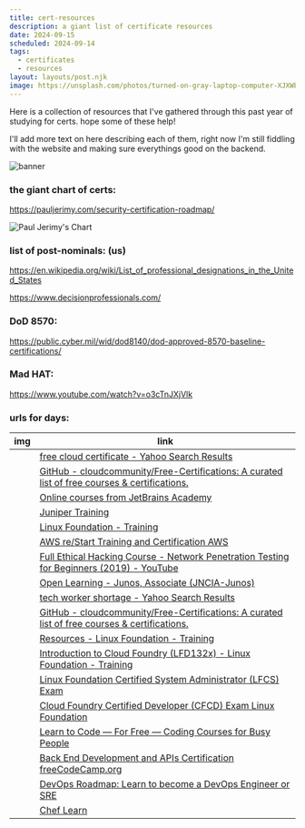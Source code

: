 ```yaml
---
title: cert-resources
description: a giant list of certificate resources
date: 2024-09-15
scheduled: 2024-09-14
tags:
  - certificates
  - resources
layout: layouts/post.njk
image: https://unsplash.com/photos/turned-on-gray-laptop-computer-XJXWbfSo2f0
---
```


Here is a collection of resources that I've gathered through this past year of studying for certs. hope some of these help! 

I'll add more text on here describing each of them, right now I'm still fiddling with the website and making sure everythings good on the backend. 

![banner](https://imagedelivery.net/h6duaPVMwqSx6OPYA68aOw/e01265d8-6a52-4262-68f5-988674e43900/public)

### the giant chart of certs:
https://pauljerimy.com/security-certification-roadmap/

![Paul Jerimy's Chart](https://imagedelivery.net/h6duaPVMwqSx6OPYA68aOw/9489d05a-3d3a-43f3-939f-1afa0e98d100/public)


### list of post-nominals: (us)
https://en.wikipedia.org/wiki/List_of_professional_designations_in_the_United_States

https://www.decisionprofessionals.com/

### DoD 8570: 
https://public.cyber.mil/wid/dod8140/dod-approved-8570-baseline-certifications/

### Mad HAT: 
https://www.youtube.com/watch?v=o3cTnJXjVlk

### urls for days:
| img | link |
|--------|------|
|  | [free cloud certificate - Yahoo Search Results](https://search.yahoo.com/search?p=free+cloud+certificate&fr=opensearch)|
|  | [GitHub - cloudcommunity/Free-Certifications: A curated list of free courses & certifications.](https://github.com/cloudcommunity/Free-Certifications)|
|  | [Online courses from JetBrains Academy](https://www.jetbrains.com/academy/)|
|  | [Juniper Training](https://learningportal.juniper.net/juniper/user_activity_info.aspx?id=11478)|
|  | [Linux Foundation - Training](https://training.linuxfoundation.org/resources/?_sft_content_type=free-course)|
|  | [AWS re/Start Training and Certification AWS](https://aws.amazon.com/training/restart/)|
|  | [Full Ethical Hacking Course - Network Penetration Testing for Beginners (2019) - YouTube](https://www.youtube.com/watch?v=3Kq1MIfTWCE)|
|  | [Open Learning - Junos, Associate (JNCIA-Junos)](https://learningportal.juniper.net/juniper/user_activity_info.aspx?id=12035)|
|  | [tech worker shortage - Yahoo Search Results](https://search.yahoo.com/search;_ylt=AwrFGPYhBNdiw.EBxydXNyoA;_ylc=X1MDMjc2NjY3OQRfcgMyBGZyA29wZW5zZWFyY2gEZnIyA3NiLXRvcARncHJpZANvM2RiVERLY1RzQ2R5a3dKc3ppM3RBBG5fcnNsdAMwBG5fc3VnZwMxBG9yaWdpbgNzZWFyY2gueWFob28uY29tBHBvcwMwBHBxc3RyAwRwcXN0cmwDMARxc3RybAMyMARxdWVyeQN0ZWNoJTIwd29ya2VyJTIwc2hvcnRhZ2UEdF9zdG1wAzE2NTgyNTkyNDc-?p=tech+worker+shortage&fr2=sb-top&fr=opensearch)|
|  | [GitHub - cloudcommunity/Free-Certifications: A curated list of free courses & certifications.](https://github.com/cloudcommunity/Free-Certifications)|
|  | [Resources - Linux Foundation - Training](https://training.linuxfoundation.org/resources/?_sft_content_type=free-course)|
|  | [Introduction to Cloud Foundry (LFD132x) - Linux Foundation - Training](https://training.linuxfoundation.org/training/introduction-to-cloud-foundry-lfd132x/)|
|  | [Linux Foundation Certified System Administrator (LFCS) Exam](https://training.linuxfoundation.org/certification/linux-foundation-certified-sysadmin-lfcs/)|
|  | [Cloud Foundry Certified Developer (CFCD) Exam Linux Foundation](https://training.linuxfoundation.org/certification/cloud-foundry-certified-developer-cfcd/)|
|  | [Learn to Code — For Free — Coding Courses for Busy People](https://www.freecodecamp.org/)|
|  | [Back End Development and APIs Certification freeCodeCamp.org](https://www.freecodecamp.org/learn/back-end-development-and-apis/)|
|  | [DevOps Roadmap: Learn to become a DevOps Engineer or SRE](https://roadmap.sh/devops)|
|  | [Chef Learn](https://id.learn.chef.io/login?state=hKFo2SBPYjVBU2otZFZvdUE4alJEekdoSk03QzN6bTI1eHM0Y6FupWxvZ2luo3RpZNkgazFfQ19SdDZ3Sm5EeElDeUlBeUVKTFVaVzA2V2czc3GjY2lk2SBHcko4YUNCNGk1UlhmYkZpSVE2dEx1bVFPdHRXOUJUQw&client=GrJ8aCB4i5RXfbFiIQ6tLumQOttW9BTC&protocol=samlp&RelayState=ed91c950-3a4f-4178-9f42-4e0113&SAMLRequest=fVPbctowEH3PV3j87hsTLtYAM2CS1B0KDjhtpy8dIa%2BLZmzJldYJ%2BftKDimQafGLRqvds%2BecXY81rauGzFrciw38bkHjjeMc6kpo0j1N3FYJIqnmmghagybIyHb2ZUl6fkgaJVEyWbkXRddrqNagkEthi9LFxF2v7pbrh3T1sz8YwXAQj9goZAWjRTgq2cAE%2B%2FEtgx2L4mHU3wHt2cKvoLTBmLgG0t4dJ1PymRegVqbjxL070LqpwEkF87tGWreQCo1UoCkKez0vHHpRnEcx6YekF%2F6wWQujnwuKHfIesdEkCHjhV0CV8NkeSp%2FLoDMmeFCfRzSZ3%2FL%2B5nu5u%2Bfp4wCXbf24RvwWz%2FPE4mVHf%2BZcFFz8um7M7i1Jk095nnnZeptbiNm7XYkUuq1BbUE9cwZPm%2BWJ4iU%2FaqYZMGn1IwTYUM8yDtxp59PYXkjnh5paPh%2F1jYPzjFNNQ6y16SKTFWevXdx%2B91LVFP8vLfKjLsILr%2BxSSSt0A4yXHAr3L8ysquRLooCimR6qFlwnuGh%2BXE8oumU1biAc0EmMTKq4tgODA2V4VHlSep6eVGb7NlBOry4oI8zmmXBmjhepCjtHYKZ3rqghLxUeTfon%2BBvr4Art6c378%2FmfN%2F0D)|




